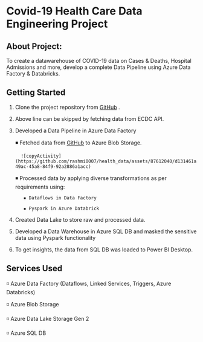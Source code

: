 # Covid-19 Health Care Data Engineering Project
## About Project:
To create a datawarehouse of COVID-19 data on Cases & Deaths, Hospital Admissions and more, develop a complete Data Pipeline using Azure Data Factory & Databricks.

## Getting Started
 1. Clone the project repository from [GitHub](https://github.com/rashmi0007/health_data/tree/main/health_testdata) .
 
 2. Above line can be skipped by fetching data from ECDC API. 
 
 3. Developed a Data Pipeline in Azure Data Factory
    
       ◾ Fetched data from [GitHub](https://github.com/rashmi0007/health_data/tree/main/health_testdata) to Azure Blob Storage.
    
          ![copyActivity](https://github.com/rashmi0007/health_data/assets/87612040/d131461a-49ac-45a8-84f9-92a2886a1acc)

    
       ◾ Processed data by applying diverse transformations as per requirements using:
    
           ▪ Dataflows in Data Factory
    
           ▪ Pyspark in Azure Databrick
 
 5. Created Data Lake to store raw and processed data.

 6. Developed a Data Warehouse in Azure SQL DB and masked the sensitive data using Pyspark functionality
 
 7. To get insights, the data from SQL DB was loaded to Power BI Desktop.

## Services Used
 ◽ Azure Data Factory (Dataflows, Linked Services, Triggers, Azure Databricks)
 
 ◽ Azure Blob Storage
 
 ◽ Azure Data Lake Storage Gen 2
 
 ◽ Azure SQL DB
    
